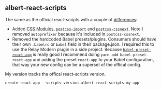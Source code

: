 ## albert-react-scripts

The same as the official react-scripts with a couple of [differences](https://github.com/facebookincubator/create-react-app/compare/master...albertstill:master):

- Added [CSS Modules](https://github.com/css-modules/css-modules), [`postcss-import`](https://github.com/postcss/postcss-import) and [`postcss-cssnext`](https://github.com/MoOx/postcss-cssnext). Note I removed `autoprefixer` because it's included in `postcss-cssnext`.
- Removed the hardcoded Babel presets/plugins. Consumers should have their own `.babelrc` or `babel` field in their package.json. I required this to use the Relay Modern plugin in a side project. Because [`babel-preset-react-app`](https://github.com/facebookincubator/create-react-app/tree/master/packages/babel-preset-react-app) is really good I recommend doing `yarn add babel-preset-react-app` and adding the preset `react-app` to your Babel configuration, that way your new config can be a superset of the offical config.

My version tracks the offical react-scripts version.

`create-react-app --scripts-version albert-react-scripts my-app`
